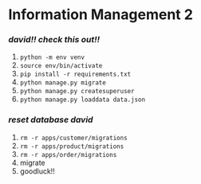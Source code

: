 # Information Management 2

### **_david!! check this out!!_**
1. `python -m env venv`
2. `source env/bin/activate`
3. `pip install -r requirements.txt`
4. `python manage.py migrate`
5. `python manage.py createsuperuser`
6. `python manage.py loaddata data.json`

### **_reset database david_**

1. `rm -r apps/customer/migrations`
2. `rm -r apps/product/migrations`
3. `rm -r apps/order/migrations`
4. migrate
5. goodluck!!
